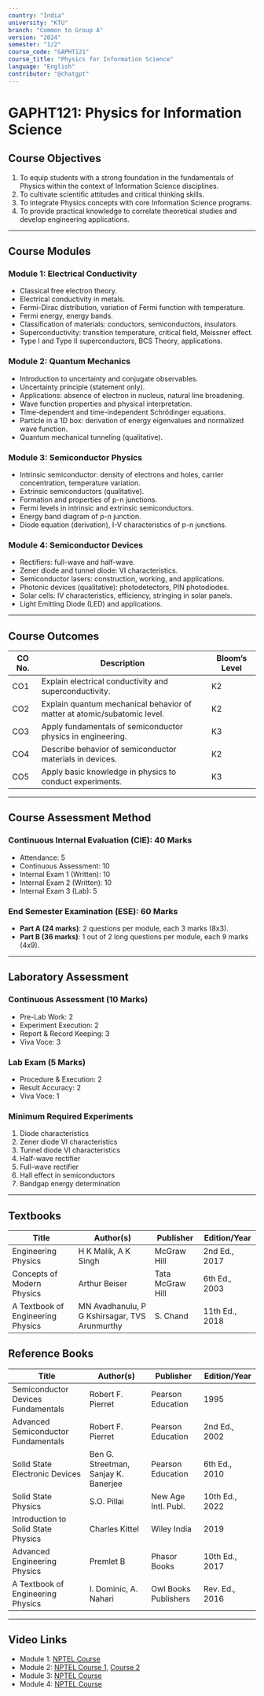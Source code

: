 ```yaml
---
country: "India"
university: "KTU"
branch: "Common to Group A"
version: "2024"
semester: "1/2"
course_code: "GAPHT121"
course_title: "Physics for Information Science"
language: "English"
contributor: "@chatgpt"
---
```


# GAPHT121: Physics for Information Science

## Course Objectives
1. To equip students with a strong foundation in the fundamentals of Physics within the context of Information Science disciplines.
2. To cultivate scientific attitudes and critical thinking skills.
3. To integrate Physics concepts with core Information Science programs.
4. To provide practical knowledge to correlate theoretical studies and develop engineering applications.

---

## Course Modules

### Module 1: Electrical Conductivity
- Classical free electron theory.
- Electrical conductivity in metals.
- Fermi-Dirac distribution, variation of Fermi function with temperature.
- Fermi energy, energy bands.
- Classification of materials: conductors, semiconductors, insulators.
- Superconductivity: transition temperature, critical field, Meissner effect.
- Type I and Type II superconductors, BCS Theory, applications.

### Module 2: Quantum Mechanics
- Introduction to uncertainty and conjugate observables.
- Uncertainty principle (statement only).
- Applications: absence of electron in nucleus, natural line broadening.
- Wave function properties and physical interpretation.
- Time-dependent and time-independent Schrödinger equations.
- Particle in a 1D box: derivation of energy eigenvalues and normalized wave function.
- Quantum mechanical tunneling (qualitative).

### Module 3: Semiconductor Physics
- Intrinsic semiconductor: density of electrons and holes, carrier concentration, temperature variation.
- Extrinsic semiconductors (qualitative).
- Formation and properties of p-n junctions.
- Fermi levels in intrinsic and extrinsic semiconductors.
- Energy band diagram of p-n junction.
- Diode equation (derivation), I-V characteristics of p-n junctions.

### Module 4: Semiconductor Devices
- Rectifiers: full-wave and half-wave.
- Zener diode and tunnel diode: VI characteristics.
- Semiconductor lasers: construction, working, and applications.
- Photonic devices (qualitative): photodetectors, PIN photodiodes.
- Solar cells: IV characteristics, efficiency, stringing in solar panels.
- Light Emitting Diode (LED) and applications.

---

## Course Outcomes
| CO No. | Description                                                                 | Bloom’s Level |
|--------|-----------------------------------------------------------------------------|----------------|
| CO1    | Explain electrical conductivity and superconductivity.                      | K2             |
| CO2    | Explain quantum mechanical behavior of matter at atomic/subatomic level.   | K2             |
| CO3    | Apply fundamentals of semiconductor physics in engineering.                 | K3             |
| CO4    | Describe behavior of semiconductor materials in devices.                    | K2             |
| CO5    | Apply basic knowledge in physics to conduct experiments.                    | K3             |

---

## Course Assessment Method

### Continuous Internal Evaluation (CIE): 40 Marks
- Attendance: 5
- Continuous Assessment: 10
- Internal Exam 1 (Written): 10
- Internal Exam 2 (Written): 10
- Internal Exam 3 (Lab): 5

### End Semester Examination (ESE): 60 Marks
- **Part A (24 marks)**: 2 questions per module, each 3 marks (8x3).
- **Part B (36 marks)**: 1 out of 2 long questions per module, each 9 marks (4x9).

---

## Laboratory Assessment

### Continuous Assessment (10 Marks)
- Pre-Lab Work: 2
- Experiment Execution: 2
- Report & Record Keeping: 3
- Viva Voce: 3

### Lab Exam (5 Marks)
- Procedure & Execution: 2
- Result Accuracy: 2
- Viva Voce: 1

### Minimum Required Experiments
1. Diode characteristics  
2. Zener diode VI characteristics  
3. Tunnel diode VI characteristics  
4. Half-wave rectifier  
5. Full-wave rectifier  
6. Hall effect in semiconductors  
7. Bandgap energy determination  

---

## Textbooks
| Title                                  | Author(s)                               | Publisher       | Edition/Year       |
|----------------------------------------|-----------------------------------------|------------------|---------------------|
| Engineering Physics                    | H K Malik, A K Singh                    | McGraw Hill      | 2nd Ed., 2017       |
| Concepts of Modern Physics             | Arthur Beiser                          | Tata McGraw Hill | 6th Ed., 2003       |
| A Textbook of Engineering Physics      | MN Avadhanulu, P G Kshirsagar, TVS Arunmurthy | S. Chand     | 11th Ed., 2018      |

## Reference Books
| Title                                   | Author(s)                               | Publisher           | Edition/Year    |
|----------------------------------------|-----------------------------------------|----------------------|-----------------|
| Semiconductor Devices Fundamentals     | Robert F. Pierret                        | Pearson Education     | 1995            |
| Advanced Semiconductor Fundamentals    | Robert F. Pierret                        | Pearson Education     | 2nd Ed., 2002   |
| Solid State Electronic Devices         | Ben G. Streetman, Sanjay K. Banerjee     | Pearson Education     | 6th Ed., 2010   |
| Solid State Physics                    | S.O. Pillai                              | New Age Intl. Publ.   | 10th Ed., 2022  |
| Introduction to Solid State Physics    | Charles Kittel                           | Wiley India           | 2019            |
| Advanced Engineering Physics           | Premlet B                                | Phasor Books          | 10th Ed., 2017  |
| A Textbook of Engineering Physics      | I. Dominic, A. Nahari                    | Owl Books Publishers  | Rev. Ed., 2016  |

---

## Video Links
- Module 1: [NPTEL Course](https://nptel.ac.in/courses/115103108)  
- Module 2: [NPTEL Course 1](https://nptel.ac.in/courses/115101107), [Course 2](https://nptel.ac.in/courses/115102023)  
- Module 3: [NPTEL Course](https://nptel.ac.in/courses/108106181)  
- Module 4: [NPTEL Course](https://nptel.ac.in/courses/108108112)
